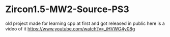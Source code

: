 # Zircon1.5-MW2-Source-PS3
old project made for learning cpp at first and got released in public here is a video of it  https://www.youtube.com/watch?v=_iHVWG4y08g
